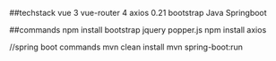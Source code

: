 ##techstack
vue 3
vue-router 4
axios 0.21
bootstrap
Java
Springboot

##commands
npm install bootstrap jquery popper.js
npm install axios

//spring boot commands
mvn clean install
mvn spring-boot:run
